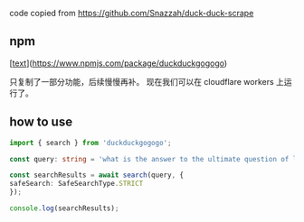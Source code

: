 code copied from <https://github.com/Snazzah/duck-duck-scrape>

## npm

[[text](https://www.npmjs.com/package/duckduckgogogo)](<https://www.npmjs.com/package/duckduckgogogo>)

只复制了一部分功能，后续慢慢再补。
现在我们可以在 cloudflare workers 上运行了。

## how to use

```typescript
import { search } from 'duckduckgogogo';

const query: string = 'what is the answer to the ultimate question of life, the universe, and everything ?';

const searchResults = await search(query, {
safeSearch: SafeSearchType.STRICT
});

console.log(searchResults);

```
